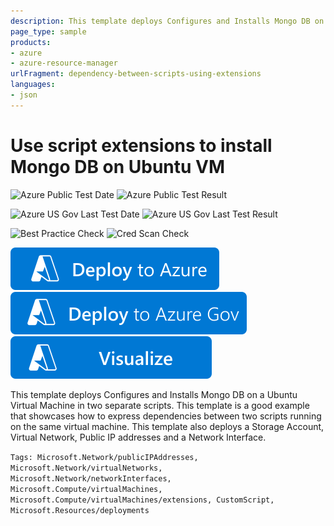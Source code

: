 ```yaml
---
description: This template deploys Configures and Installs Mongo DB on a Ubuntu Virtual Machine in two separate scripts. This template is a good example that showcases how to express dependencies between two scripts running on the same virtual machine. This template also deploys a Storage Account, Virtual Network, Public IP addresses and a Network Interface.
page_type: sample
products:
- azure
- azure-resource-manager
urlFragment: dependency-between-scripts-using-extensions
languages:
- json
---
```

# Use script extensions to install Mongo DB on Ubuntu VM

![Azure Public Test Date](https://azurequickstartsservice.blob.core.windows.net/badges/quickstarts/microsoft.datafactory/dependency-between-scripts-using-extensions/PublicLastTestDate.svg)
![Azure Public Test Result](https://azurequickstartsservice.blob.core.windows.net/badges/quickstarts/microsoft.datafactory/dependency-between-scripts-using-extensions/PublicDeployment.svg)

![Azure US Gov Last Test Date](https://azurequickstartsservice.blob.core.windows.net/badges/quickstarts/microsoft.datafactory/dependency-between-scripts-using-extensions/FairfaxLastTestDate.svg)
![Azure US Gov Last Test Result](https://azurequickstartsservice.blob.core.windows.net/badges/quickstarts/microsoft.datafactory/dependency-between-scripts-using-extensions/FairfaxDeployment.svg)

![Best Practice Check](https://azurequickstartsservice.blob.core.windows.net/badges/quickstarts/microsoft.datafactory/dependency-between-scripts-using-extensions/BestPracticeResult.svg)
![Cred Scan Check](https://azurequickstartsservice.blob.core.windows.net/badges/quickstarts/microsoft.datafactory/dependency-between-scripts-using-extensions/CredScanResult.svg)

[![Deploy To Azure](https://raw.githubusercontent.com/Azure/azure-quickstart-templates/master/1-CONTRIBUTION-GUIDE/images/deploytoazure.svg?sanitize=true)](https://portal.azure.com/#create/Microsoft.Template/uri/https%3A%2F%2Fraw.githubusercontent.com%2FAzure%2Fazure-quickstart-templates%2Fmaster%2Fquickstarts%2Fmicrosoft.datafactory%2Fdependency-between-scripts-using-extensions%2Fazuredeploy.json)
[![Deploy To Azure US Gov](https://raw.githubusercontent.com/Azure/azure-quickstart-templates/master/1-CONTRIBUTION-GUIDE/images/deploytoazuregov.svg?sanitize=true)](https://portal.azure.us/#create/Microsoft.Template/uri/https%3A%2F%2Fraw.githubusercontent.com%2FAzure%2Fazure-quickstart-templates%2Fmaster%2Fquickstarts%2Fmicrosoft.datafactory%2Fdependency-between-scripts-using-extensions%2Fazuredeploy.json)
[![Visualize](https://raw.githubusercontent.com/Azure/azure-quickstart-templates/master/1-CONTRIBUTION-GUIDE/images/visualizebutton.svg?sanitize=true)](http://armviz.io/#/?load=https%3A%2F%2Fraw.githubusercontent.com%2FAzure%2Fazure-quickstart-templates%2Fmaster%2Fquickstarts%2Fmicrosoft.datafactory%2Fdependency-between-scripts-using-extensions%2Fazuredeploy.json)

This template deploys Configures and Installs Mongo DB on a Ubuntu Virtual Machine in two separate scripts. This template is a good example that showcases how to express dependencies between two scripts running on the same virtual machine. This template also deploys a Storage Account, Virtual Network, Public IP addresses and a Network Interface.

`Tags: Microsoft.Network/publicIPAddresses, Microsoft.Network/virtualNetworks, Microsoft.Network/networkInterfaces, Microsoft.Compute/virtualMachines, Microsoft.Compute/virtualMachines/extensions, CustomScript, Microsoft.Resources/deployments`
